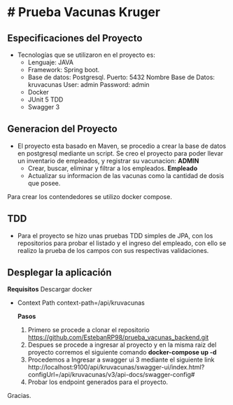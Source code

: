 # # Prueba Vacunas Kruger

## Especificaciones del Proyecto
- Tecnologías que se utilizaron en el proyecto es:
    * Lenguaje: JAVA
    * Framework: Spring boot.
    * Base de datos: Postgresql.
      Puerto: 5432
      Nombre Base de Datos: kruvacunas
      User: admin
      Password: admin
    * Docker
    * JUnit 5 TDD
    * Swagger 3

  
## Generacion del Proyecto
- El proyecto esta basado en Maven, se procedio a crear la base de datos en postgresql mediante un script.
    Se creo el proyecto para poder llevar un inventario de empleados, y registrar su vacunacion:
    **ADMIN**
    * Crear, buscar, eliminar y filtrar a los empleados.
    **Empleado**
    * Actualizar su informacion de las vacunas como la cantidad de dosis que posee.
    
Para crear los contendedores se utilizo docker compose.

## TDD

- Para el proyecto se hizo unas pruebas TDD simples de JPA, con los repositorios para probar el listado y el ingreso del empleado, con ello se realizo la prueba de los campos con sus respectivas validaciones.

## Desplegar la aplicación

  **Requisitos**
    Descargar docker
    
  * Context Path
    context-path=/api/kruvacunas
    
    **Pasos**
    1. Primero se procede a clonar el repositorio
        https://github.com/EstebanRP98/prueba_vacunas_backend.git
    2. Despues se procede a ingresar al proyecto y en la misma raiz del proyecto corremos el siguiente comando
        **docker-compose up -d** 
    3. Procedemos a Ingresar a swagger ui 3 mediante el siguiente link
    http://localhost:9100/api/kruvacunas/swagger-ui/index.html?configUrl=/api/kruvacunas/v3/api-docs/swagger-config#
    4. Probar los endpoint generados para el proyecto.

Gracias.
